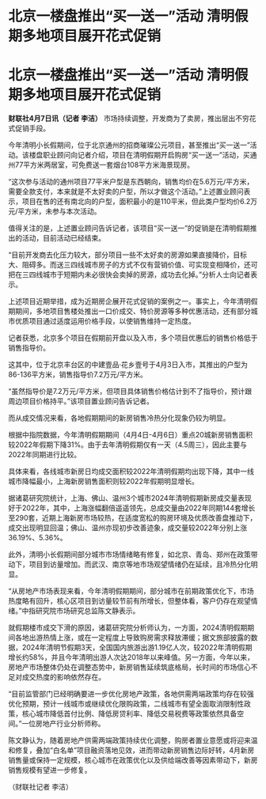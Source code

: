# 北京一楼盘推出“买一送一”活动 清明假期多地项目展开花式促销

# 北京一楼盘推出“买一送一”活动 清明假期多地项目展开花式促销

**财联社4月7日讯（记者 李洁）** 市场持续调整，开发商为了卖房，推出层出不穷花式促销手段。

今年清明小长假期间，位于北京通州的招商璀璨公元项目，甚至推出“买一送一”活动。该楼盘职业顾问向记者介绍，项目在清明假期开启购房“买一送一”活动，买通州77平方米两居室，可免费送一套烟台108平方米海景现房。

“这次参与活动的通州项目77平米户型是东西朝向，销售均价在5.6万元/平方米，需要全款支付，本来就是不太好卖的户型，所以才做这个活动。”上述置业顾问表示，项目在售的还有南北向的户型，面积最小的是110平米，但此类户型均价6.2万元/平方米，未参与本次活动。

值得关注的是，上述置业顾问告诉记者，该项目“买一送一”的促销是在清明假期推出的活动，目前活动已经结束。

“目前开发商去化压力较大，部分项目一些不太好卖的房源如果直接降价，目标大、阻碍多。而送三四线城市房子的方式不仅有营销价值、可实现变相降价，还可把在三四线城市于短期内未必很快会卖掉的房源，成功去化掉。”分析人士向记者表示。

上述项目近期举措，成为近期房企展开花式促销的案例之一。事实上，今年清明假期期间，多地项目售楼处推出一口价成交、特价房源等多种优惠活动，还有部分城市优质项目通过适度运用价格手段，以使销售维持一定热度。

记者获悉，北京多个项目在假期前开盘以及入市，多个项目优惠后的销售价格低于销售指导价。

这其中，位于北京丰台区的中建壹品·花乡壹号于4月3日入市，其推出的户型为86-136平方米，销售指导价7.2万元/平方米。

“虽然指导价是7.2万元/平方米，但项目具体销售价格估计到不了指导价，预计跟周边项目价格持平。”该项目置业顾问告诉记者。

而从成交情况来看，各地假期期间的新房销售冷热分化现象仍较为明显。

根据中指院数据，今年清明假期期间（4月4日-4月6日）重点20城新房销售面积较2022年假期下降31%。由于去年清明假期仅有一天（4.5周三），因此主要与2022年同期进行比较。

具体来看，各线城市新房日均成交面积较2022年清明假期均出现下降，其中一线城市降幅最小，上海新房销售面积则较2022年假期明显增长。

据诸葛研究院统计，上海、佛山、温州3个城市2024年清明假期新房成交量表现好于2022年，其中，上海涨幅翻倍遥遥领先，总成交量由2022年同期144套增长至290套，近期上海新房市场较热，在适度宽松的购房环境及优质改善盘推动下，成交出现明显回温；佛山、温州亦现初步改善迹象，成交量较2022年分别上涨36.19%、5.36%。

此外，清明小长假期间部分城市市场情绪略有修复，如北京、青岛、郑州在政策带动下，项目到访量增加。而武汉、南京等地市场观望情绪仍在延续，且冷热分化明显。

“从房地产市场表现来看，今年清明假期期间，部分城市在前期政策优化下，市场热度略有回升，核心区项目到访量较节前有所增长，但整体看，客户仍存在观望情绪。”中指研究院市场研究总监陈文静表示。

就假期楼市成交下滑的原因，诸葛研究院分析师认为，一方面，2024清明假期期间各地出游热情上涨，或在一定程度上导致购房需求释放滞缓；据文旅部披露的数据，2024年清明节假期3天，全国国内旅游出游1.19亿人次，较2022年清明假期增长约58%，并且今年清明出游人次达2018年以来峰值。另一方面，今年以来，房地产市场整体仍处在调整态势中，新房销售延续筑底格局，长时间的市场信心不足对成交热度的影响依然存在。

“目前监管部门已经明确要进一步优化房地产政策，各地供需两端政策均存在较强优化预期，预计一线城市或继续优化限购政策，二线城市有望全面取消限制性政策，核心城市降低首付比例、降低房贷利率、降低交易税费等政策依然具备空间。”一位房地产行业分析师称。

陈文静认为，随着房地产供需两端政策持续优化调整，购房者置业意愿或将迎来温和修复，叠加“白名单”项目融资落地见效，进而带动新房销售边际好转，4月新房销售量或保持一定规模，核心城市在政策优化以及供给端改善等因素带动下，新房销售规模有望进一步修复。

（财联社记者 李洁）

